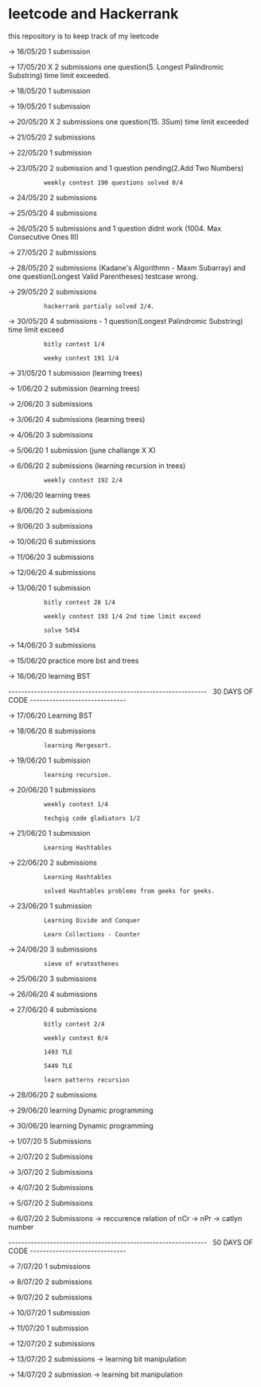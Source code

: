 # leetcode and Hackerrank
this repository is to keep track of my leetcode 

-> 16/05/20	  1 submission

-> 17/05/20 X 2 submissions one question(5. Longest Palindromic Substring) time limit exceeded.

-> 18/05/20   1 submission

-> 19/05/20   1 submission

-> 20/05/20 X 2 submissions one question(15. 3Sum) time limit exceeded

-> 21/05/20   2 submissions

-> 22/05/20   1 submission

-> 23/05/20   2 submission and 1 question pending(2.Add Two Numbers)

              weekly contest 190 questions solved 0/4 

-> 24/05/20   2 submissions

-> 25/05/20   4 submissions

-> 26/05/20   5 submissions and 1 question didnt work (1004. Max Consecutive Ones III)

-> 27/05/20   2 submissions

-> 28/05/20   2 submissions (Kadane's Algorithmn - Maxm Subarray) and one question(Longest Valid Parentheses) testcase wrong.

-> 29/05/20   2 submissions 

              hackerrank partialy solved 2/4.

-> 30/05/20   4 submissions - 1 question(Longest Palindromic Substring) time limit exceed

              bitly contest 1/4

              weeky contest 191 1/4

-> 31/05/20   1 submission (learning trees)

-> 1/06/20    2 submission (learning trees)

-> 2/06/20    3 submissions

-> 3/06/20    4 submissions (learning trees)

-> 4/06/20    3 submissions 

-> 5/06/20    1 submission (june challange X X)

-> 6/06/20    2 submissions (learning recursion in trees)

              weekly contest 192 2/4

-> 7/06/20    learning trees

-> 8/06/20    2 submissions

-> 9/06/20    3 submissions

-> 10/06/20   6 submissions

-> 11/06/20   3 submissions

-> 12/06/20   4 submissions

-> 13/06/20   1 submission

              bitly contest 28 1/4

              weekly contest 193 1/4 2nd time limit exceed

              solve 5454

-> 14/06/20   3 submissions
              
-> 15/06/20   practice more bst and trees 

-> 16/06/20   learning BST

--------------------------------------------------------------   30 DAYS OF CODE  ------------------------------
                                           


-> 17/06/20   Learning BST

-> 18/06/20   8 submissions 

              learning Mergesort.
            
-> 19/06/20   1 submission

              learning recursion.

-> 20/06/20   1 submissions

              weekly contest 1/4 

              techgig code gladiators 1/2

-> 21/06/20   1 submission

              Learning Hashtables

-> 22/06/20   2 submissions

              Learning Hashtables

              solved Hashtables problems from geeks for geeks.

-> 23/06/20   1 submission

              Learning Divide and Conquer

              Learn Collections - Counter
            
-> 24/06/20   3 submissions

              sieve of eratosthenes

-> 25/06/20   3 submissions

-> 26/06/20   4 submissions

-> 27/06/20   4 submissions

              bitly contest 2/4

              weekly contest 0/4

              1493 TLE

              5449 TLE
              
              learn patterns recursion
             
-> 28/06/20   2 submissions

-> 29/06/20   learning Dynamic programming  

-> 30/06/20   learning Dynamic programming

-> 1/07/20    5 Submissions

-> 2/07/20    2 Submissions

-> 3/07/20    2 Submissions

-> 4/07/20    2 Submissions

-> 5/07/20    2 Submissions

-> 6/07/20    2 Submissions
              -> reccurence relation of nCr
              -> nPr
              -> catlyn number

--------------------------------------------------------------   50 DAYS OF CODE  ------------------------------


-> 7/07/20   1 submissions

-> 8/07/20   2 submissions

-> 9/07/20   2 submissions

-> 10/07/20  1 submission

-> 11/07/20  1 submission

-> 12/07/20  2 submissions

-> 13/07/20  2 submissions
            -> learning bit manipulation

-> 14/07/20  2 submission
            -> learning bit manipulation





              